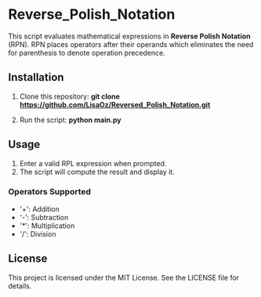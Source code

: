 # Reverse_Polish_Notation
This script evaluates mathematical expressions in **Reverse Polish Notation** (RPN).
RPN places operators after their operands which eliminates the need for parenthesis to denote operation precedence.

## Installation
1. Clone this repository: 
**git clone https://github.com/LisaOz/Reversed_Polish_Notation.git**

2. Run the script:
**python main.py**

## Usage
1. Enter a valid RPL expression when prompted.
2. The script will compute the result and display it.

### Operators Supported
- '+': Addition
- '-': Subtraction
- '*': Multiplication
- '/': Division

## License
This project is licensed under the MIT License. See the LICENSE file for details.


